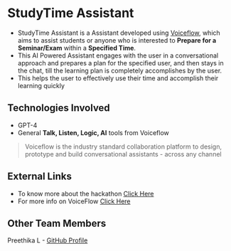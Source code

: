 # StudyTime Assistant
* StudyTime Assistant is a Assistant developed using [Voiceflow](https://www.voiceflow.com/), which aims to assist students or anyone who is interested to **Prepare for a Seminar/Exam** within a **Specified Time**.
* This AI Powered Assistant engages with the user in a conversational approach and prepares a plan for the specified user, and then stays in the chat, till the learning plan is completely accomplishes by the user.
* This helps the user to effectively use their time and accomplish their learning quickly

## Technologies Involved
* GPT-4
* General **Talk, Listen, Logic, AI** tools from Voiceflow
> Voiceflow is the industry standard collaboration platform to design, prototype and build conversational assistants - across any channel

## External Links
* To know more about the hackathon [Click Here](https://prompthacks.devpost.com/)
* For more info on VoiceFlow [Click Here](https://www.voiceflow.com/about)

## Other Team Members
Preethika L - [GitHub Profile](https://github.com/preethika-Laxmanan/)
